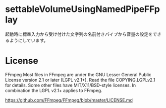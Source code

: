 # settableVolumeUsingNamedPipeFFplay
起動時に標準入力から受け付けた文字列の名前付きパイプから音量の設定をできるようにしています。

# License
FFmpeg
Most files in FFmpeg are under the GNU Lesser General Public License version 2.1 or later (LGPL v2.1+). Read the file COPYING.LGPLv2.1 for details. Some other files have MIT/X11/BSD-style licenses. In combination the LGPL v2.1+ applies to FFmpeg.

<https://github.com/FFmpeg/FFmpeg/blob/master/LICENSE.md>